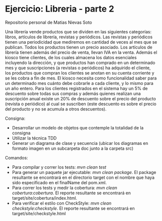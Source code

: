 Ejercicio: Libreria - parte 2
===========
Repositorio personal de Matias Nievas Soto


Una librería vende productos que se dividen en las siguientes categorías: libros, artículos de librería, revistas y periódicos. Las revistas y periódicos tienen una periodicidad que mediremos en cantidad de veces al mes que se publican. Todos los productos tienen un precio asociado. Los artículos de librería tienen además del precio de venta, llevan IVA en la venta. Además el kiosco tiene clientes, de los cuales almacena los datos esenciales incluyendo la dirección, y que productos han comprado en un determinado mes y que suscripciones (a revistas o periódicos) ha adquirido el cliente, los productos que compran los clientes se anotan en su cuenta corriente y se les cobra a fin de mes. El kiosco necesita como funcionalidad saber para un determinado mes cuánto debe cobrarle a cada cliente, y lo mismo para un año entero. Para los clientes registrados en el sistema hay un 5% de descuento sobre todas sus compras y además quienes realizan una suscripción anual existe un 20% de descuento sobre el precio del producto (revista o periódico) al cual se suscriben (este descuento es sobre el precio del producto y no se acumula a otros descuentos).

Consigna:
* Desarrollar un modelo de objetos que contemple la totalidad de la consigna
* Utilizar la técnica TDD
* Generar un diagrama de clase y secuencia (ubicar los diagramas en formato imagen en un subcarpeta doc junto a la carpeta src)


Comandos:

* Para compilar y correr los tests: _mvn clean test_
* Para generar un paquete jar ejecutable: _mvn clean package_. El package resultante se encontrará en el directorio target con el nombre que haya sido especificado en el finalName del pom.xml.
* Para correr los tests y medir la cobertura: _mvn clean cobertura:cobertura_. El reporte resultante se encontrará en target/site/cobertura/index.html.
* Para verificar el estilo con CheckStyle: _mvn clean checkstyle:checkstyle_. El reporte resultante se encontrará en target/site/checkstyle.html
